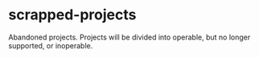 # scrapped-projects
Abandoned projects. Projects will be divided into operable, but no longer supported, or inoperable.
